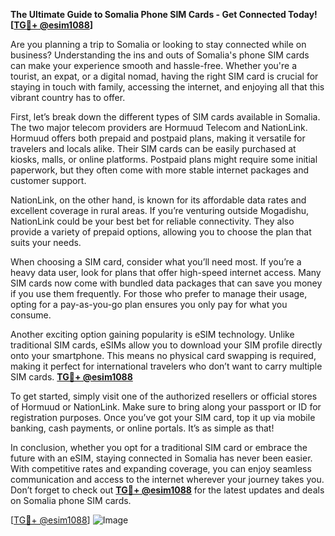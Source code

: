 **The Ultimate Guide to Somalia Phone SIM Cards - Get Connected Today! [[TG💪+ @esim1088](https://t.me/s/esim1088)]**

Are you planning a trip to Somalia or looking to stay connected while on business? Understanding the ins and outs of Somalia's phone SIM cards can make your experience smooth and hassle-free. Whether you're a tourist, an expat, or a digital nomad, having the right SIM card is crucial for staying in touch with family, accessing the internet, and enjoying all that this vibrant country has to offer.

First, let’s break down the different types of SIM cards available in Somalia. The two major telecom providers are Hormuud Telecom and NationLink. Hormuud offers both prepaid and postpaid plans, making it versatile for travelers and locals alike. Their SIM cards can be easily purchased at kiosks, malls, or online platforms. Postpaid plans might require some initial paperwork, but they often come with more stable internet packages and customer support.

NationLink, on the other hand, is known for its affordable data rates and excellent coverage in rural areas. If you’re venturing outside Mogadishu, NationLink could be your best bet for reliable connectivity. They also provide a variety of prepaid options, allowing you to choose the plan that suits your needs.

When choosing a SIM card, consider what you’ll need most. If you’re a heavy data user, look for plans that offer high-speed internet access. Many SIM cards now come with bundled data packages that can save you money if you use them frequently. For those who prefer to manage their usage, opting for a pay-as-you-go plan ensures you only pay for what you consume.

Another exciting option gaining popularity is eSIM technology. Unlike traditional SIM cards, eSIMs allow you to download your SIM profile directly onto your smartphone. This means no physical card swapping is required, making it perfect for international travelers who don’t want to carry multiple SIM cards. **[TG💪+ @esim1088](https://t.me/s/esim1088)**

To get started, simply visit one of the authorized resellers or official stores of Hormuud or NationLink. Make sure to bring along your passport or ID for registration purposes. Once you’ve got your SIM card, top it up via mobile banking, cash payments, or online portals. It’s as simple as that!

In conclusion, whether you opt for a traditional SIM card or embrace the future with an eSIM, staying connected in Somalia has never been easier. With competitive rates and expanding coverage, you can enjoy seamless communication and access to the internet wherever your journey takes you. Don’t forget to check out **[TG💪+ @esim1088](https://t.me/s/esim1088)** for the latest updates and deals on Somalia phone SIM cards.

[[TG💪+ @esim1088](https://t.me/s/esim1088)] ![Image](https://i.postimg.cc/Y0z9fWf4/image.png)